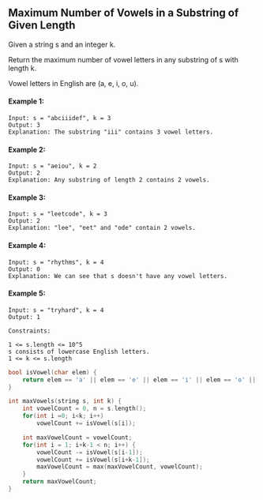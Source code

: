 ## Maximum Number of Vowels in a Substring of Given Length

Given a string s and an integer k.

Return the maximum number of vowel letters in any substring of s with length k.

Vowel letters in English are (a, e, i, o, u).

#### Example 1:

```
Input: s = "abciiidef", k = 3
Output: 3
Explanation: The substring "iii" contains 3 vowel letters.
```

#### Example 2:

```
Input: s = "aeiou", k = 2
Output: 2
Explanation: Any substring of length 2 contains 2 vowels.
```

#### Example 3:

```
Input: s = "leetcode", k = 3
Output: 2
Explanation: "lee", "eet" and "ode" contain 2 vowels.
```

#### Example 4:

```
Input: s = "rhythms", k = 4
Output: 0
Explanation: We can see that s doesn't have any vowel letters.
```

#### Example 5:

```
Input: s = "tryhard", k = 4
Output: 1
```

```
Constraints:

1 <= s.length <= 10^5
s consists of lowercase English letters.
1 <= k <= s.length
```

```c++
bool isVowel(char elem) {
    return elem == 'a' || elem == 'e' || elem == 'i' || elem == 'o' || elem == 'u';
}

int maxVowels(string s, int k) {
    int vowelCount = 0, n = s.length();
    for(int i =0; i<k; i++)
        vowelCount += isVowel(s[i]);

    int maxVowelCount = vowelCount;
    for(int i = 1; i+k-1 < n; i++) {
        vowelCount -= isVowel(s[i-1]);
        vowelCount += isVowel(s[i+k-1]);
        maxVowelCount = max(maxVowelCount, vowelCount);
    }
    return maxVowelCount;
}
```
